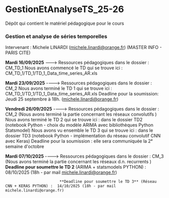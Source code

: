 # GestionEtAnalyseTS_25-26
Dépôt qui contient le matériel pédagogique pour le cours 
### Gestion et analyse de séries temporelles 
Intervenant : Michele LINARDI (michele.linardi@orange.fr)
(MASTER INFO - PARIS CITE) 


**Mardi 16/09/2025** ---> Ressources pédagogiques dans le dossier : CM_TD_1 
                      Nous avons commencé le TD qui se trouve ici : CM_TD_1/TD_1/TD_1_Data_time_series_AR.xls

**Mardi 23/09/2025** ---->  Ressources pédagogiques dans le dossier : CM_2 
                      Nous avons terminé le TD 1 qui se trouve ici : CM_TD_1/TD_1/TD_1_Data_time_series_AR.xls
                      Deadline pour la soumission: Jeudi 25 septembre à 18h. (michele.linardi@orange.fr)
                    
**Vendredi 26/09/2025** ---->  Ressources pédagogiques dans le dossier : CM_2 (Nous avons terminé la partie concernant les réseaux convolutifs )
                      Nous avons terminé le TD 2 qui se trouve ici : dans le dossier TD2 (notebook Python - choix du modèle ARIMA avec bibliothèques Python Statsmodel) 
                       Nous avons vu ensemble le TD 3 qui se trouve ici : dans le dossier TD3 (notebook Python - implémentation du réseau convolutif CNN avec Keras) 
                      Deadline pour la soumission : elle sera communiquée la 2ᵉ semaine d'octobre

**Mardi 07/10/2025** ---->  Ressources pédagogiques dans le dossier : CM_3 (Nous avons terminé la partie concernant les réseaux d.n. recurrents )
                            **Deadline pour soumettre le TD 2** (ARIMA + statsmodels PYTHON) : 08/10/2025 (18h - par mail michele.linardi@orange.fr)
                            
                            **Deadline pour soumettre le TD 3** (Réseau CNN + KERAS PYTHON) :  14/10/2025 (18h - par mail michele.linardi@orange.fr)
